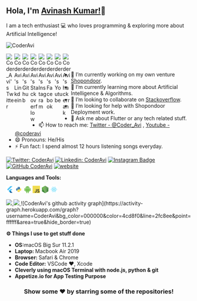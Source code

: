 ## Hola, I'm [Avinash Kumar!](http://www.coderavi.tech)👋
I am a tech enthusiast 💻 who loves programming & exploring more about Artificial Intelligence!


<p align="left"> <img src="https://komarev.com/ghpvc/?username=CoderAvi&label=Profile views&color=green&style=plastic" alt="CoderAvi" /> </p>
<a href="https://twitter.com/Coder_Avi">
  <img align="left" alt="Coder_Avi's Twitter" width="22px" src="https://cdn.jsdelivr.net/npm/simple-icons@v3/icons/twitter.svg" />
</a>
<a href="https://www.linkedin.com/in/coder-avi/">
  <img align="left" alt="Coder Avi's Linkdein" width="22px" src="https://cdn.jsdelivr.net/npm/simple-icons@v3/icons/linkedin.svg" />
</a>
<a href="https://github.com/CoderAvi/">
  <img align="left" alt="Coder Avi's Github" width="22px" src="https://cdn.jsdelivr.net/npm/simple-icons@v3/icons/github.svg" />
</a>
<a href="https://stackoverflow.com/users/15208961/coderavi?tab=profile">
  <img align="left" alt="CoderAvi's Stackoverflow" width="22px" src="https://cdn.jsdelivr.net/npm/simple-icons@v3/icons/stackoverflow.svg" />
</a>
<a href="https://www.instagram.com/coder_avi/">
  <img align="left" alt="Coder Avi's Instagram" width="22px" src="https://cdn.jsdelivr.net/npm/simple-icons@v3/icons/instagram.svg" />
</a>
<a href="https://www.facebook.com/coderavinash/">
  <img align="left" alt="Coder Avi's Facebook" width="22px" src="https://cdn.jsdelivr.net/npm/simple-icons@v3/icons/facebook.svg" />
</a>
<a href="https://www.youtube.com/channel/UCrsaXuRFNGTB8LYqwYFlICA">
  <img align="left" alt="Coder Avi's Youtube" width="22px" src="https://cdn.jsdelivr.net/npm/simple-icons@v3/icons/youtube.svg" />
</a>
<a href="https://www.hackerrank.com/Avi_Avinash">
  <img align="left" alt="Coder Avi's hackerrank" width="22px" src="https://cdn.jsdelivr.net/npm/simple-icons@v3/icons/hackerrank.svg" />
</a>
<br/>
<br/>


- 🔭 I’m currently working on my own venture [Shopondoor](https://shopondoor.com/).
- 🌱 I’m currently learning more about Artificial Intelligence & Algorithms.
- 👯 I’m looking to collaborate on [Stackoverflow](https://stackoverflow.com/users/15208961/coderavi?tab=profile).
- 🤔 I’m looking for help with Shopondoor Deployment work.
- 💬 Ask me about Flutter or any tech related stuff.
- 📫 How to reach me: [Twitter - @Coder_Avi](https://twitter.com/Coder_Avi) , [Youtube - @coderavi](https://www.youtube.com/channel/UCrsaXuRFNGTB8LYqwYFlICA)
- 😄 Pronouns: He/His  
- ⚡ Fun fact: I spend almost 12 hours listening songs everyday.        
           
 
[![Twitter: CoderAvi](https://img.shields.io/twitter/follow/Coder_Avi?style=social)](https://twitter.com/Coder_Avi)
[![Linkedin: CoderAvi](https://img.shields.io/badge/-coderavi-blue?style=flat-square&logo=Linkedin&logoColor=white&link=https://www.linkedin.com/in/coder-avi/)](https://www.linkedin.com/in/coder-avi/)
[![Instagram Badge](https://img.shields.io/badge/-Instagram-e4405f?style=flat-square&logo=Instagram&logoColor=white)](https://www.instagram.com/coder_avi/) 
[![GitHub CoderAvi](https://img.shields.io/github/followers/CoderAvi?label=follow&style=social)](https://github.com/CoderAvi)
[![website](https://img.shields.io/badge/Portfolio-coderavi.tech-2648ff?style=flat-square&logo=google-chrome)](http://coderavi.tech/)

**Languages and Tools:**  

<code><img height="20" src="https://raw.githubusercontent.com/github/explore/80688e429a7d4ef2fca1e82350fe8e3517d3494d/topics/flutter/flutter.png"></code>
<code><img height="20" src="https://raw.githubusercontent.com/github/explore/80688e429a7d4ef2fca1e82350fe8e3517d3494d/topics/python/python.png"></code>
<code><img height="20" src="https://raw.githubusercontent.com/github/explore/80688e429a7d4ef2fca1e82350fe8e3517d3494d/topics/android/android.png"></code>
<code><img height="20" src="https://raw.githubusercontent.com/github/explore/80688e429a7d4ef2fca1e82350fe8e3517d3494d/topics/javascript/javascript.png"></code>
<code><img height="20" src="https://raw.githubusercontent.com/github/explore/80688e429a7d4ef2fca1e82350fe8e3517d3494d/topics/nodejs/nodejs.png"></code>
<code><img height="20" src="https://raw.githubusercontent.com/github/explore/80688e429a7d4ef2fca1e82350fe8e3517d3494d/topics/react/react.png"></code>   

<a href="https://github.com/CoderAvi">
 <img height="180em" src="https://github-readme-stats.vercel.app/api?username=CoderAvi&show_icons=true&hide_border=true" />
<img height="180em" src="https://github-readme-stats.vercel.app/api/top-langs/?username=CoderAvi&exclude_repo=KNN-Image-Classification&show_icons=true&hide_border=true&layout=compact&langs_count=6"/>
</a>
![CoderAvi's github activity graph](https://activity-graph.herokuapp.com/graph?username=CoderAvi&bg_color=000000&color=4cd8f0&line=2fc8ee&point=ffffff&area=true&hide_border=true)


  <b>⚙️ Things I use to get stuff done</b></summary>
  	<ul>
  	    <li><b>OS:</b>macOS Big Sur 11.2.1</li>
	    <li><b>Laptop: </b> Macbook Air 2019</li>
  	    <li><b>Browser: </b> Safari & Chrome</li>
	    <li><b>Code Editor:</b> VSCode ❤, Xcode</li>
            <li><b>Cleverly using macOS Terminal with node.js, python & git</li>
		<li><b>Appetize.io for App Testing Purpose</li>
	</ul>	

<div align="center">

### Show some ❤️ by starring some of the repositories!

</div>

